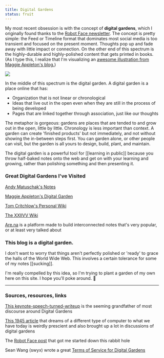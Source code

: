 ```yaml
---
title: Digital Gardens
status: fruit
---
```


My most recent obsession is with the concept of **digital gardens**, which I originally found thanks to the [Robot Face newsletter](https://robotface.substack.com/). The concept is pretty simple: the Feed or Timeline format that dominates most social media is too transient and focused on the present moment. Thoughts pop up and fade away with little impact or connection. On the other end of this spectrum is the highly-durable and highly-polished content that gets printed in books. (As I type this, I realize that I'm visualizing an [awesome illustration from Maggie Appleton's blog.](https://maggieappleton.com/garden-history))

<img src="../assets/appleton.png">

In the middle of this spectrum is the digital garden. A digital garden is a place online that has:

- Organization that is not linear or chronological
- Ideas that live out in the open even when they are still in the process of being developed
- Pages that are linked together through association, just like our thoughts

The metaphor is gorgeous: gardens are places that are tended to and grow out in the open, little by little. Chronology is less important than context. A garden can create 'finished products' but not immediately, and not without showing the in-between steps first. You can garden alone, or other people can visit, but the garden is all yours to design, build, plant, and maintain.

The digital garden is a powerful tool for [[learning in public]] because you throw half-baked notes onto the web and get on with your learning and growing, rather than polishing something and then presenting it.

### Great Digital Gardens I've Visited

[Andy Matuschak's Notes](https://notes.andymatuschak.org/About_these_notes)

[Maggie Appleton's Digital Garden](https://maggieappleton.com/garden)

[Tom Critchlow's Personal Wiki](https://tomcritchlow.com/wiki/)

[The XXIIVV Wiki](https://wiki.xxiivv.com/site/home.html)

[Are.na](https://www.are.na/) is a platform made to build interconnected notes that's very popular, or at least very talked about

### This blog is a digital garden.

I don't want to worry that things aren't perfectly polished or 'ready' to grace the halls of the World Wide Web. This involves a certain tolerance for some of my notes [[sucking]].

I'm really compelled by this idea, so I'm trying to plant a garden of my own here on this site. I hope you'll poke around. 🌱

---
### Sources, resources, links

[This keynote-speech-turned-writeup](https://hapgood.us/2015/10/17/the-garden-and-the-stream-a-technopastoral) is the seeming grandfather of most discourse around Digital Gardens

[This 1945 article](https://www.theatlantic.com/magazine/archive/1945/07/as-we-may-think/303881/) that dreams of a different type of computer to what we have today is weirdly prescient and also brought up a lot in discussions of digital gardens

The [Robot Face post](https://robotface.substack.com/p/digital-gardens) that got me started down this rabbit hole

Sean Wang (swyx) wrote a great [Terms of Service for Digital Gardens](https://www.swyx.io/digital-garden-tos/)
